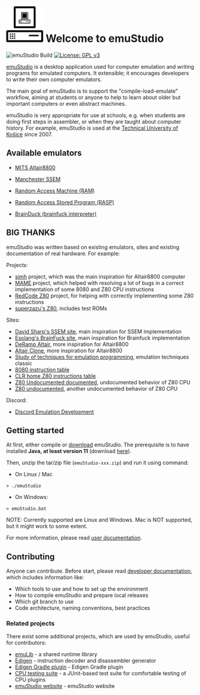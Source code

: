 # ![emuStudio logo](resources/logo-white.png "emuStudio logo") Welcome to emuStudio

![emuStudio Build](https://github.com/emustudio/emuStudio/workflows/emuStudio%20Build/badge.svg)
[![License: GPL v3](https://img.shields.io/badge/License-GPLv3-blue.svg)](https://www.gnu.org/licenses/gpl-3.0)

[emuStudio](https://www.emustudio.net/) is a desktop application used for computer emulation and writing programs
for emulated computers. It extensible; it encourages developers to write their own computer emulators.

The main goal of emuStudio is to support the "compile-load-emulate" workflow, aiming at students or anyone to help to
learn about older but important computers or even abstract machines.

emuStudio is very appropriate for use at schools, e.g. when students are doing first steps in assembler, or when they
are taught about computer history. For example, emuStudio is used at
the [Technical University of Košice](http://www.fei.tuke.sk/en)
since 2007.

## Available emulators

* [MITS Altair8800](https://www.emustudio.net/documentation/user/altair8800/)

* [Manchester SSEM](https://www.emustudio.net/documentation/user/ssem/)

* [Random Access Machine (RAM)](https://www.emustudio.net/documentation/user/ram/)

* [Random Access Stored Program (RASP)](https://www.emustudio.net/documentation/user/rasp/)

* [BrainDuck (brainfuck interpreter)](https://www.emustudio.net/documentation/user/brainduck/)

## BIG THANKS

emuStudio was written based on existing emulators, sites and existing documentation of real hardware. For example:

Projects:
- [simh](http://simh.trailing-edge.com/) project, which was the main inspiration for Altair8800 computer
- [MAME](https://www.mamedev.org/) project, which helped with resolving a lot of bugs in a correct implementation of
  some 8080 and Z80 CPU instructions
- [RedCode Z80](https://github.com/redcode/Z80) project, for helping with correctly implementing some Z80 instructions
- [superzazu's Z80](https://github.com/superzazu/z80), includes test ROMs

Sites:
- [David Sharp's SSEM site](https://www.davidsharp.com/baby/), main inspiration for SSEM implementation
- [Esolang's BrainFuck site](https://esolangs.org/wiki/Brainfuck), main inspiration for Brainfuck implementation
- [DeRamp Altair](https://deramp.com/altair.html), more inspiration for Altair8800
- [Altair Clone](https://altairclone.com/), more inspiration for Altair8800
- [Study of techniques for emulation programming](http://www.xsim.com/papers/Bario.2001.emubook.pdf), emulation techniques classic
- [8080 instruction table](https://tobiasvl.github.io/optable/intel-8080/classic)
- [CLR home Z80 instructions table](https://clrhome.org/table/) 
- [Z80 Undocumented documented](http://www.z80.info/zip/z80-documented.pdf), undocumented behavior of Z80 CPU
- [Z80 undocumented](https://baltazarstudios.com/zilog-z80-undocumented-behavior/), another undocumented behavior of Z80 CPU

Discord:
- [Discord Emulation Development](https://discord.com/channels/465585922579103744/channel-browser)

## Getting started

At first, either compile or [download](https://www.emustudio.net/download/) emuStudio.
The prerequisite is to have installed **Java, at least version 11**
(download [here](https://www.oracle.com/java/technologies/javase-downloads.html)).

Then, unzip the tar/zip file (`emuStudio-xxx.zip`) and run it using command:

- On Linux / Mac

```
> ./emuStudio
```

- On Windows:

```
> emuStudio.bat
```

NOTE: Currently supported are Linux and Windows. Mac is NOT supported, but it might work to some extent.

For more information, please read [user documentation](https://www.emustudio.net/documentation/user/introduction/).

## Contributing

Anyone can contribute. Before start, please read
[developer documentation](https://www.emustudio.net/documentation/developer/introduction/),
which includes information like:

- Which tools to use and how to set up the environment
- How to compile emuStudio and prepare local releases
- Which git branch to use
- Code architecture, naming conventions, best practices

### Related projects

There exist some additional projects, which are used by emuStudio, useful for contributors:

- [emuLib](https://github.com/emustudio/emuLib) - a shared runtime library
- [Edigen](https://github.com/emustudio/edigen) - instruction decoder and disassembler generator
- [Edigen Gradle plugin](https://github.com/emustudio/edigen-gradle-plugin) - Edigen Gradle plugin
- [CPU testing suite](https://github.com/emustudio/cpu-testsuite) - a JUnit-based test suite for comfortable testing of CPU
  plugins
- [emuStudio website](https://github.com/emustudio/emustudio.github.io) - emuStudio website
